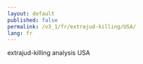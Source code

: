 ```yaml
---
layout: default
published: false
permalink: /v3_1/fr/extrajud-killing/USA/
lang: fr
---
```


extrajud-killing analysis USA

